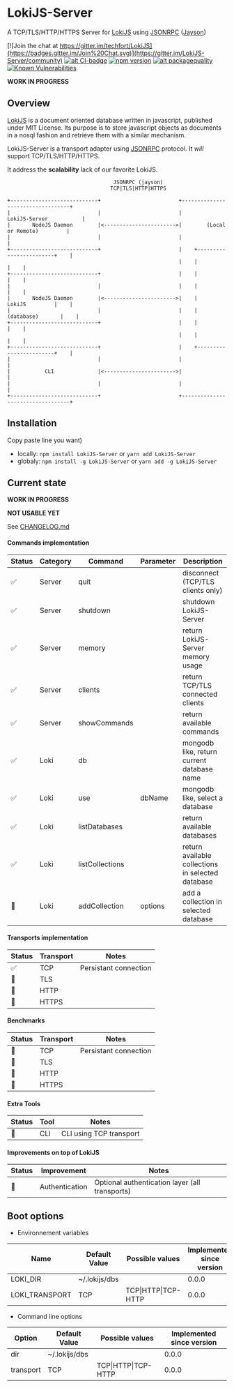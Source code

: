 # LokiJS-Server
A TCP/TLS/HTTP/HTTPS Server for [LokiJS](http://lokijs.org/) using [JSONRPC](https://www.jsonrpc.org/) ([Jayson](https://github.com/tedeh/jayson))

[![Join the chat at https://gitter.im/techfort/LokiJS](https://badges.gitter.im/Join%20Chat.svg)](https://gitter.im/LokiJS-Server/community)
[![alt CI-badge](https://travis-ci.org/franck34/LokiJS-Server.svg?branch=master)](https://travis-ci.org/franck34/LokiJS-Server)
[![npm version](https://badge.fury.io/js/lokijs-server.svg)](http://badge.fury.io/js/lokijs-server)
[![alt packagequality](http://npm.packagequality.com/shield/lokijs-server.svg)](http://packagequality.com/#?package=lokijs-server)
[![Known Vulnerabilities](https://snyk.io/test/github/franck34/LokiJS-Server/badge.svg?targetFile=package.json)](https://snyk.io/test/github/franck34/LokiJS-Server?targetFile=package.json)

**WORK IN PROGRESS**


## Overview

[LokiJS](http://lokijs.org/) is a document oriented database written in javascript, published under MIT License.
Its purpose is to store javascript objects as documents in a nosql fashion and retrieve them with a similar mechanism.

LokiJS-Server is a transport adapter using [JSONRPC](https://www.jsonrpc.org/) protocol. It *will* support TCP/TLS/HTTP/HTTPS.

It address the **scalability** lack of our favorite LokiJS.

```
                                  JSONRPC (jayson)
                                 TCP|TLS|HTTP|HTTPS

+----------------------------+                         +----------------------------------+
|                            |                         |          LokiJS-Server           |
|       NodeJS Daemon        |<----------------------->|        (Local or Remote)         |
|                            |                         |                                  |
+----------------------------+                         |    +------------------------+    |
                                                       |    |                        |    |
+----------------------------+                         |    |                        |    |
|                            |                         |    |                        |    |
|       NodeJS Daemon        |<----------------------->|    |         LokiJS         |    |
|                            |                         |    |       (database)       |    |
+----------------------------+                         |    |                        |    |
                                                       |    |                        |    |
+----------------------------+                         |    +------------------------+    |
|                            |                         |                                  |
|           CLI              |<----------------------->|                                  |
|                            |                         |                                  |
+----------------------------+                         +----------------------------------+
```

## Installation

Copy paste line you want)

* locally: ```npm install LokiJS-Server``` or ```yarn add LokiJS-Server```
* globaly: ```npm install -g LokiJS-Server``` or ```yarn add -g LokiJS-Server```


## Current state

**WORK IN PROGRESS**

**NOT USABLE YET**

See [CHANGELOG.md](/CHANGELOG.md)


#### Commands implementation

| Status            | Category | Command           | Parameter | Description                
|-------------------|----------|-------------------|-----------|----------------
| :white_check_mark:| Server   | quit              |           | disconnect (TCP/TLS clients only)
| :white_check_mark:| Server   | shutdown          |           | shutdown LokiJS-Server
| :white_check_mark:| Server   | memory            |           | return LokiJS-Server memory usage
| :white_check_mark:| Server   | clients           |           | return TCP/TLS connected clients
| :white_check_mark:| Server   | showCommands      |           | return available commands
| :white_check_mark:| Loki     | db                |           | mongodb like, return current database name
| :white_check_mark:| Loki     | use               | dbName    | mongodb like, select a database
| :white_check_mark:| Loki     | listDatabases     |           | return available databases
| :white_check_mark:| Loki     | listCollections   |           | return available collections in selected database
| :red_circle:      | Loki     | addCollection     | options   | add a collection in selected database


#### Transports implementation

| Status             | Transport            | Notes               
|--------------------|----------------------|--------------------------------
| :white_check_mark: | TCP                  | Persistant connection
| :red_circle:       | TLS                  |
| :red_circle:       | HTTP                 |
| :red_circle:       | HTTPS                |


#### Benchmarks

| Status             | Transport            | Notes               
|--------------------|----------------------|--------------------------------
| :red_circle:       | TCP                  | Persistant connection
| :red_circle:       | TLS                  |
| :red_circle:       | HTTP                 |
| :red_circle:       | HTTPS                |


#### Extra Tools

| Status             | Tool                 | Notes               
|--------------------|----------------------|--------------------------------
| :red_circle:       | CLI                  | CLI using TCP transport


#### Improvements on top of LokiJS

| Status             | Improvement          | Notes               
|--------------------|----------------------|--------------------------------
| :red_circle:       | Authentication       | Optional authentication layer (all transports)



## Boot options

* Environnement variables

| Name   | Default Value  | Possible values | Implemented since version
|---|---|---|---|
| LOKI_DIR  | ~/.lokijs/dbs  | | 0.0.0 |
| LOKI_TRANSPORT  | TCP | TCP\|HTTP\|TCP-HTTP | 0.0.0 |

* Command line options

| Option   | Default Value  | Possible values | Implemented since version
|---|---|---|---|
| dir  | ~/.lokijs/dbs  | | 0.0.0 |
| transport  | TCP | TCP\|HTTP\|TCP-HTTP | 0.0.0 |
